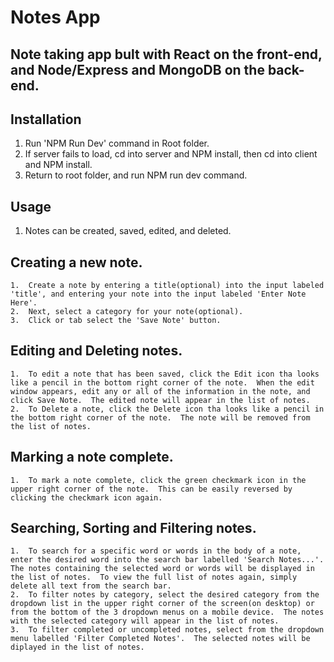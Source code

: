 # Notes App

## Note taking app bult with React on the front-end, and Node/Express and MongoDB on the back-end.

## Installation
1. Run 'NPM Run Dev' command in Root folder.  
2. If server fails to load, cd into server and NPM install, then cd into client and NPM install.
3. Return to root folder, and run NPM run dev command.

## Usage
1.  Notes can be created, saved, edited, and deleted.
##   Creating a new note.
    1.  Create a note by entering a title(optional) into the input labeled 'title', and entering your note into the input labeled 'Enter Note Here'. 
    2.  Next, select a category for your note(optional).
    3.  Click or tab select the 'Save Note' button.
##  Editing and Deleting notes.
    1.  To edit a note that has been saved, click the Edit icon tha looks like a pencil in the bottom right corner of the note.  When the edit window appears, edit any or all of the information in the note, and click Save Note.  The edited note will appear in the list of notes.
    2.  To Delete a note, click the Delete icon tha looks like a pencil in the bottom right corner of the note.  The note will be removed from the list of notes.
##  Marking a note complete.
    1.  To mark a note complete, click the green checkmark icon in the upper right corner of the note.  This can be easily reversed by clicking the checkmark icon again.
## Searching, Sorting and Filtering notes.
    1.  To search for a specific word or words in the body of a note, enter the desired word into the search bar labelled 'Search Notes...'.  The notes containing the selected word or words will be displayed in the list of notes.  To view the full list of notes again, simply delete all text from the search bar.
    2.  To filter notes by category, select the desired category from the dropdown list in the upper right corner of the screen(on desktop) or from the bottom of the 3 dropdown menus on a mobile device.  The notes with the selected category will appear in the list of notes.
    3.  To filter completed or uncompleted notes, select from the dropdown menu labelled 'Filter Completed Notes'.  The selected notes will be diplayed in the list of notes. 